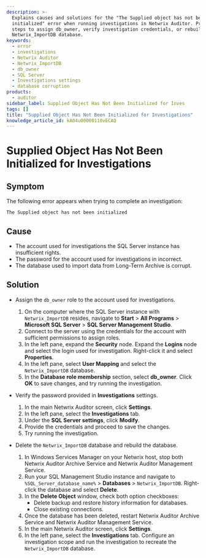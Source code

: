 ```yaml
---
description: >-
  Explains causes and solutions for the "The Supplied object has not been
  initialized" error when running investigations in Netwrix Auditor. Provides
  steps to assign db_owner, verify investigation credentials, or rebuild the
  Netwrix_ImportDB database.
keywords:
  - error
  - investigations
  - Netwrix Auditor
  - Netwrix_ImportDB
  - db_owner
  - SQL Server
  - Investigations settings
  - database corruption
products:
  - auditor
sidebar_label: Supplied Object Has Not Been Initialized for Inves
tags: []
title: "Supplied Object Has Not Been Initialized for Investigations"
knowledge_article_id: kA04u00000110vECAQ
---
```


# Supplied Object Has Not Been Initialized for Investigations

## Symptom

The following error appears when trying to complete an investigation:

`The Supplied object has not been initialized`

## Cause

- The account used for investigations the SQL Server instance has insufficient rights.
- The password for the account used for investigations in incorrect.
- The database used to import data from Long-Term Archive is corrupt.

## Solution

- Assign the `db_owner` role to the account used for investigations.

  1. On the computer where the SQL Server instance with `Netwrix_ImportDB` resides, navigate to **Start** > **All Programs** > **Microsoft SQL Server** > **SQL Server Management Studio**.
  2. Connect to the server using the credentials for the account with sufficient permissions to assign roles.
  3. In the left pane, expand the **Security** node. Expand the **Logins** node and select the login used for investigation. Right-click it and select **Properties**.
  4. In the left pane, select **User Mapping** and select the `Netwrix_ImportDB` database.
  5. In the **Database role membership** section, select **db_owner**. Click **OK** to save changes, and try running the investigation.

- Verify the password provided in **Investigations** settings.

  1. In the main Netwrix Auditor screen, click **Settings**.
  2. In the left pane, select the **Investigations** tab.
  3. Under the **SQL Server settings**, click **Modify**.
  4. Provide the credentials and proceed to save the changes.
  5. Try running the investigation.

- Delete the `Netwrix_ImportDB` database and rebuild the database.

  1. In Windows Services Manager on your Netwrix host, stop both Netwrix Auditor Archive Service and Netwrix Auditor Management Service.
  2. Run your SQL Management Studio instance and navigate to ` %SQL_Server_database_name%` > **Databases** > `Netwrix_ImportDB`. Right-click the database and select **Delete**.
  3. In the **Delete Object** window, check both option checkboxes:
     - Delete backup and restore history information for databases.
     - Close existing connections.
  4. Once the database has been deleted, restart Netwrix Auditor Archive Service and Netwrix Auditor Management Service.
  5. In the main Netwrix Auditor screen, click **Settings**.
  6. In the left pane, select the **Investigations** tab. Configure an investigation scope and run the investigation to recreate the `Netwrix_ImportDB` database.
